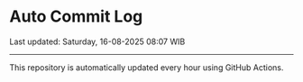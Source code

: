 # Auto Commit Log

Last updated: Saturday, 16-08-2025 08:07 WIB

---

This repository is automatically updated every hour using GitHub Actions.
